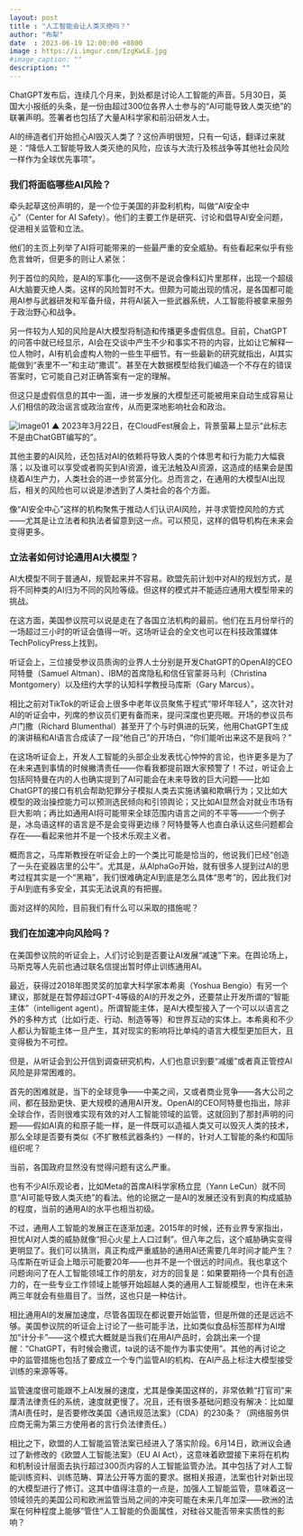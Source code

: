 ```yaml
---
layout: post
title : "人工智能会让人类灭绝吗？"
author: "布犁"
date  : 2023-06-19 12:00:00 +0800
image : https://i.imgur.com/IzgKwLE.jpg
#image_caption: ""
description: ""
---
```


ChatGPT发布后，连续几个月来，到处都是讨论人工智能的声音。5月30日，英国大小报纸的头条，是一份由超过300位各界人士参与的“AI可能导致人类灭绝”的联署声明。签署者也包括了大量AI科学家和前沿研发人士。

<!--more-->

AI的缔造者们开始担心AI毁灭人类了？这份声明很短，只有一句话，翻译过来就是：“降低人工智能导致人类灭绝的风险，应该与大流行及核战争等其他社会风险一样作为全球优先事项”。


### 我们将面临哪些AI风险？

牵头起草这份声明的，是一个位于美国的非盈利机构，叫做“AI安全中心”（Center for AI Safety）。他们的主要工作是研究、讨论和倡导AI安全问题，促进相关监管和立法。

他们的主页上列举了AI将可能带来的一些最严重的安全威胁。有些看起来似乎有些危言耸听，但更多的则让人紧张：

列于首位的风险，是AI的军事化——这倒不是说会像科幻片里那样，出现一个超级AI大脑要灭绝人类。这样的风险暂时不大。但颇为可能出现的情况，是各国都可能用AI参与武器研发和军备升级，并将AI装入一些武器系统，人工智能将被拿来服务于政治野心和战争。

另一件较为人知的风险是AI大模型将制造和传播更多虚假信息。目前，ChatGPT的问答中就已经显示，AI会在交谈中产生不少和事实不符的内容，比如让它解释一位人物时，AI有机会虚构人物的一些生平细节。有一些最新的研究就指出，AI其实能做到“表里不一”和主动“撒谎”。甚至在大数据模型给我们编造一个不存在的错误答案时，它可能自己对正确答案有一定的理解。

但这只是虚假信息的其中一面，进一步发展的大模型还可能被用来自动生成容易让人们相信的政治谣言或政治宣传，从而更深地影响社会和政治。

![image01](https://i.imgur.com/R9aQ2eP.jpg)
▲ 2023年3月22日，在CloudFest展会上，背景萤幕上显示“此标志不是由ChatGBT编写的”。

其他主要的AI风险，还包括对AI的依赖将导致人类的个体思考和行为能力大幅衰落；以及谁可以享受或者购买到AI资源，谁无法触及AI资源，这造成的结果会是围绕着AI生产力，人类社会的进一步贫富分化。总而言之，在通用的大模型AI出现后，相关的风险也可以说是渗透到了人类社会的各个方面。

像“AI安全中心”这样的机构聚焦于推动人们认识AI风险，并寻求管控风险的方式——尤其是让立法者和执法者留意到这一点。可以预见，这样的倡导机构在未来会变得更多。


### 立法者如何讨论通用AI大模型？

AI大模型不同于普通AI，规管起来并不容易。欧盟先前计划中对AI的规划方式，是将不同种类的AI归为不同的风险等级。但这样的模式并不能适应通用大模型带来的挑战。

在这方面，美国参议院可以说是走在了各国立法机构的最前。他们在五月份举行的一场超过三小时的听证会值得一听。这场听证会的全文也可以在科技政策媒体TechPolicyPress上找到。

听证会上，三位接受参议员质询的业界人士分别是开发ChatGPT的OpenAI的CEO阿特曼（Samuel Altman）、IBM的首席隐私和信任官蒙哥马利（Christina Montgomery）以及纽约大学的认知科学教授马库斯（Gary Marcus）。

相比之前对TikTok的听证会上很多中老年议员聚焦于程式“带坏年轻人”，这次针对AI的听证会中，列席的参议员们更有备而来，提问深度也更亮眼。开场的参议员布卢门撒（Richard Blumenthal）甚至开了个与时俱进的玩笑，他用ChatGPT生成的演讲稿和AI语言合成读了一段“他自己”的开场白，“你们能听出来这不是我吗？”

在这场听证会上，开发人工智能的头部企业发表忧心忡忡的言论，也许更多是为了在未来遇到事情的时候撇清责任——你看我都提前跟大家预警了！不过，听证会上包括阿特曼在内的人也确实提到了AI可能会在未来导致的巨大问题——比如ChatGPT的接口有机会帮助犯罪分子模拟人类去实施诱骗和欺瞒行为；又比如大模型的政治操控能力可以预测选民倾向和引领舆论；又比如AI显然会对就业市场有巨大影响；再比如通用AI将可能带来全球范围内语言之间的不平等——一个例子是，冰岛语这样的语言是不是会变得更边缘？阿特曼等人也直白承认这些问题都会存在——看起来他并不是一个技术乐观主义者。

概而言之，马库斯教授在听证会上的一个类比可能是恰当的，他说我们已经“创造了一头在瓷器店里的公牛”。尤其是，从AlphaGo开始，就有很多人提到过AI的思考过程其实是一个“黑箱”，我们很难确定AI到底是怎么具体“思考”的，因此我们对于AI到底有多安全，其实无法说真的有把握。

面对这样的风险，目前我们有什么可以采取的措施呢？


### 我们在加速冲向风险吗？

在美国参议院的听证会上，人们讨论到是否要让AI发展“减速”下来。在舆论场上，马斯克等人先前也通过联名信提出暂时停止训练通用AI。

最近，获得过2018年图灵奖的加拿大科学家本希奥（Yoshua Bengio）有另一个建议，那就是在暂停超过GPT-4等级的AI的开发之外，还要禁止开发所谓的“智能主体”（intelligent agent）。所谓智能主体，是AI大模型接入了一个可以以语言之外的多种方式（比如行走、行动、制造等等）和世界互动的实体上。本希奥和不少人都认为智能主体一旦产生，其对现实的影响将比单纯的语言大模型更加巨大，且变得极为不可控。

但是，从听证会到公开信到调查研究机构，人们也意识到要“减缓”或者真正管控AI风险是非常困难的。

首先的困难就是，当下的全球竞争——中美之间，又或者商业竞争——各大公司之间，都在鼓励更快、更大规模的通用AI开发。OpenAI的CEO阿特曼也指出，除非全球合作，否则很难实现有效的对人工智能领域的监管。这就回到了那封声明的问题——假如AI真的和原子能一样，是一件既可以造福人类又可以毁灭人类的技术，那么全球是否要有类似《不扩散核武器条约》一样的，针对人工智能的条约和国际组织呢？

当前，各国政府显然没有觉得问题有这么严重。

也有不少AI乐观论者，比如Meta的首席AI科学家杨立昆（Yann LeCun）就不同意“AI可能导致人类灭绝”的看法。他的论据之一是AI的发展还没有到真的构成威胁的程度，当前的通用AI的水平也相当初级。

不过，通用人工智能的发展正在逐渐加速。2015年的时候，还有业界专家指出，担忧AI对人类的威胁就像“担心火星上人口过剩”。但八年之后，这个威胁确实变得更明显了。我们可以猜测，真正构成严重威胁的通用AI还需要几年时间才能产生？马库斯在听证会上暗示可能要20年——也并不是一个很远的时间点。我也拿这个问题询问了在人工智能领域工作的朋友，对方的回复是：如果要期待一个具有创造力的，在一些专业工作领域上能够开始超越人类的通用人工智能模型，也许在未来两三年就会有些眉目了。当然，这也只是一种估计。

相比通用AI的发展加速度，尽管各国现在都说要开始监管，但是所做的还是远远不够。美国参议院的听证会上讨论了一些可能手法，比如类似食品标签那样为AI增加“计分卡”——这个模式大概就是当我们在用AI产品时，会跳出来一个提醒：“ChatGPT，有时候会撒谎，ta说的话不能作为事实使用”。其他的再讨论之中的监管措施也包括了要成立一个专门监管AI的机构、在AI产品上标注大模型接受训练的来源等等。

监管速度很可能跟不上AI发展的速度，尤其是像美国这样的，非常依赖“打官司”来厘清法律责任的系统，速度就更慢了。况且，还有很多基础问题没有解决：比如厘清AI责任时，是否要修改美国《通讯规范法案》（CDA）的230条？（网络服务供应商无需为第三方使用者的言行负法律责任。）

相比之下，欧盟的人工智能监管法案已经进入了落实阶段。6月14日，欧洲议会通过了新修改的《欧盟人工智能法案》（EU AI Act），这意味着欧盟接下来将在机构和机制设计层面去执行超过300页内容的人工智能监管办法。其中包括了对人工智能训练资料、训练范畴、算法公开等方面的要求。据相关报道，法案也针对新出现的大模型进行了修订。这其中值得注意的一点是，加强人工智能监管，意味着这一领域领先的美国公司和欧洲监管当局之间的冲突可能在未来几年加深——欧洲的法案在何种程度上能够“管住”人工智能的负面属性，对硅谷又能否带来实质性的影响？

<!--END-->